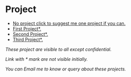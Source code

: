 # Project

-  [No project click to suggest me one project if you can.](https://github.com/addiraw/addiraw/issues/new)
-  [First Project*.](/../../../../addiraw/square-root/blob/master/Redirectone.md)
-  [Second Project*.](/../../../../addiraw/square-root/blob/master/Redirecttwo.md)
-  [Third Project*.](/../../../../addiraw/square-root/blob/master/Redirectthree.md)




*These project are visible to all except confidential.* 

*Link with * mark are not visible initially.*

*You can Email me to know or query about these projects.*

